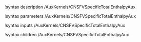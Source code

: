 !syntax description /AuxKernels/CNSFVSpecificTotalEnthalpyAux

!syntax parameters /AuxKernels/CNSFVSpecificTotalEnthalpyAux

!syntax inputs /AuxKernels/CNSFVSpecificTotalEnthalpyAux

!syntax children /AuxKernels/CNSFVSpecificTotalEnthalpyAux

